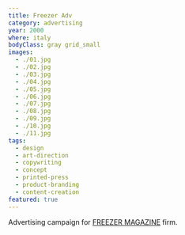 ```yaml
---
title: Freezer Adv
category: advertising
year: 2000
where: italy
bodyClass: gray grid_small
images:
  - ./01.jpg
  - ./02.jpg
  - ./03.jpg
  - ./04.jpg
  - ./05.jpg
  - ./06.jpg
  - ./07.jpg
  - ./08.jpg
  - ./09.jpg
  - ./10.jpg
  - ./11.jpg
tags:
  - design
  - art-direction
  - copywriting
  - concept
  - printed-press
  - product-branding
  - content-creation
featured: true
---
```


Advertising campaign for [FREEZER MAGAZINE](https://freezer.junglestar.org) firm.
